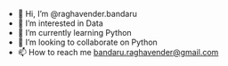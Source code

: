 - 👋 Hi, I’m @raghavender.bandaru
- 👀 I’m interested in Data
- 🌱 I’m currently learning Python
- 💞️ I’m looking to collaborate on Python
- 📫 How to reach me bandaru.raghavender@gmail.com

<!---
bandaru-raghavender/bandaru-raghavender is a ✨ special ✨ repository because its `README.md` (this file) appears on your GitHub profile.
You can click the Preview link to take a look at your changes.
--->
